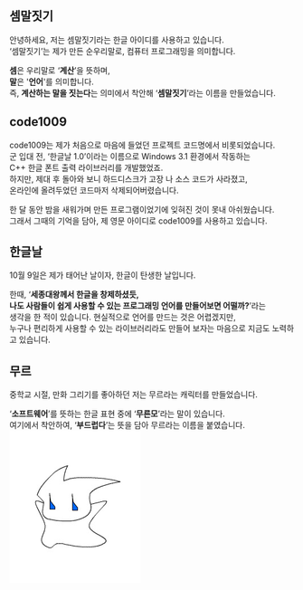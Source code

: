 ﻿## 셈말짓기
안녕하세요, 저는 셈말짓기라는 한글 아이디를 사용하고 있습니다.  
‘셈말짓기’는 제가 만든 순우리말로, 컴퓨터 프로그래밍을 의미합니다.  
  
**셈**은 우리말로 ‘**계산**’을 뜻하며,  
**말**은 '**언어**'를 의미합니다.  
즉, **계산하는 말을 짓는다**는 의미에서 착안해 ‘**셈말짓기**’라는 이름을 만들었습니다.  


## code1009
code1009는 제가 처음으로 마음에 들었던 프로젝트 코드명에서 비롯되었습니다.  
군 입대 전, ‘한글날 1.0’이라는 이름으로 Windows 3.1 환경에서 작동하는  
C++ 한글 폰트 출력 라이브러리를 개발했었죠.  
하지만, 제대 후 돌아와 보니 하드디스크가 고장 나 소스 코드가 사라졌고,  
온라인에 올려두었던 코드마저 삭제되어버렸습니다.  

한 달 동안 밤을 새워가며 만든 프로그램이었기에 잊혀진 것이 못내 아쉬웠습니다.  
그래서 그때의 기억을 담아, 제 영문 아이디로 code1009를 사용하고 있습니다.  


## 한글날
10월 9일은 제가 태어난 날이자, 한글이 탄생한 날입니다.  
  
한때, ‘**세종대왕께서 한글을 창제하셨듯,  
나도 사람들이 쉽게 사용할 수 있는 프로그래밍 언어를 만들어보면 어떨까?**’라는  
생각을 한 적이 있습니다. 현실적으로 언어를 만드는 것은 어렵겠지만,  
누구나 편리하게 사용할 수 있는 라이브러리라도 만들어 보자는 마음으로 지금도 노력하고 있습니다.  


## 무르
중학교 시절, 만화 그리기를 좋아하던 저는 무르라는 캐릭터를 만들었습니다.  

‘**소프트웨어**’를 뜻하는 한글 표현 중에 ‘**무른모**’라는 말이 있습니다.  
여기에서 착안하여, ‘**부드럽다**’는 뜻을 담아 무르라는 이름을 붙였습니다.  
![intro-moo_roo.jpg](intro-moo_roo.jpg)
